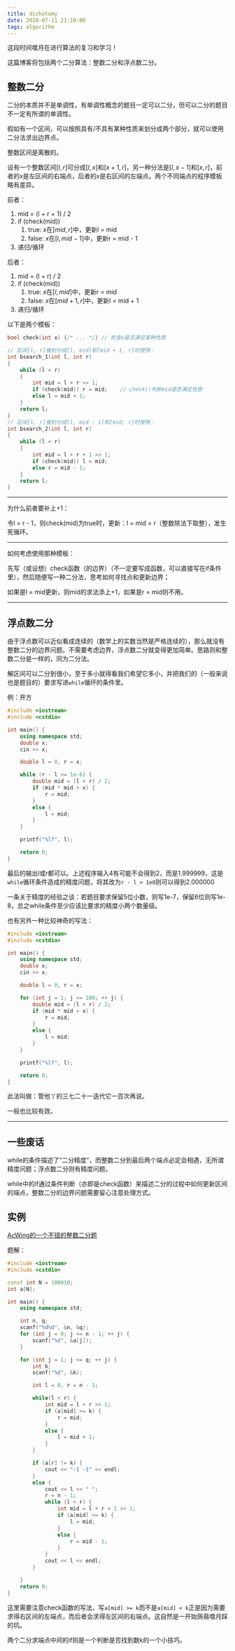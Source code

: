 ```yaml
---
title: dichotomy
date: 2020-07-11 21:10:00
tags: algorithm
---
```


这段时间噬月在进行算法的复习和学习！

这篇博客将包括两个二分算法：整数二分和浮点数二分。

<!--more-->

## 整数二分

二分的本质并不是单调性，有单调性概念的题目一定可以二分，但可以二分的题目不一定有所谓的单调性。

假如有一个区间，可以按照具有/不具有某种性质来划分成两个部分，就可以使用二分法求出边界点。

整数区间是离散的。

设有一个整数区间$[l, r]$可分成$[l, x]$和$[x + 1, r]$，另一种分法是$[l, x - 1]$和$[x, r]$，前者的$x$是左区间的右端点，后者的$x$是右区间的左端点。两个不同端点的程序模板略有差异。

前者：

1. mid = (l + r + 1) / 2
2. if (check(mid))
   1. true: $x$在$[mid, r]$中，更新l = mid
   2. false: $x$在$[l, mid - 1]$中，更新r = mid - 1
3. 递归/循环

后者：

1. mid = (l + r) / 2
2. if (check(mid))
   1. true: $x$在$[l, mid]$中，更新r = mid
   2. false: $x$在$[mid + 1, r]$中，更新l = mid + 1
3. 递归/循环

以下是两个模板：

```cpp
bool check(int x) {/* ... */} // 检查x是否满足某种性质

// 区间[l, r]被划分成[l, mid]和[mid + 1, r]时使用：
int bsearch_1(int l, int r)
{
    while (l < r)
    {
        int mid = l + r >> 1;
        if (check(mid)) r = mid;    // check()判断mid是否满足性质
        else l = mid + 1;
    }
    return l;
}
// 区间[l, r]被划分成[l, mid - 1]和[mid, r]时使用：
int bsearch_2(int l, int r)
{
    while (l < r)
    {
        int mid = l + r + 1 >> 1;
        if (check(mid)) l = mid;
        else r = mid - 1;
    }
    return l;
}
```

---

为什么前者要补上+1：

令l = r - 1，则check(mid)为true时，更新：l = mid = r（整数除法下取整），发生死循环。

---

如何考虑使用那种模板：

先写（或设想）check函数（的边界）（不一定要写成函数，可以直接写在if条件里），然后随便写一种二分法，思考如何寻找点和更新边界；

如果是l = mid更新，则mid的求法添上+1，如果是r = mid则不用。

---

## 浮点数二分

由于浮点数可以近似看成连续的（数学上的实数当然是严格连续的），那么就没有整数二分的边界问题。不需要考虑边界，浮点数二分就变得更加简单。思路则和整数二分是一样的，同为二分法。

解区间可以二分到很小，至于多小就得看我们希望它多小，并把我们的（一般来说也是题目的）要求写进`while`循环的条件里。

例：开方

```cpp
#include <iostream>
#include <cstdio>

int main() {
    using namespace std;
    double x;
    cin >> x;

    double l = 0, r = x;

    while (r - l >= 1e-6) {
        double mid = (l + r) / 2;
        if (mid * mid > x) {
            r = mid;
        }
        else {
            l = mid;
        }
    }

    printf("%lf", l);

    return 0;
}
```

最后的输出l或r都可以。上述程序输入4有可能不会得到2，而是1.999999，这是`while`循环条件造成的精度问题，将其改为`r - l > 1e8`则可以得到2.000000

一条关于精度的经验之谈：若题目要求保留5位小数，则写1e-7，保留6位则写1e-8，总之while条件至少应该比要求的精度小两个数量级。

也有另外一种比较神奇的写法：

```cpp
#include <iostream>
#include <cstdio>

int main() {
    using namespace std;
    double x;
    cin >> x;

    double l = 0, r = x;

    for (int j = 1; j <= 100; ++ j) {
        double mid = (l + r) / 2;
        if (mid * mid > x) {
            r = mid;
        }
        else {
            l = mid;
        }
    }

    printf("%lf", l);

    return 0;
}
```

此法叫做：管他丫的三七二十一迭代它一百次再说。

一般也比较有效。

---

## 一些废话

while的条件描述了“二分精度”，而整数二分到最后两个端点必定会相遇，无所谓精度问题；浮点数二分则有精度问题。

while中的if通过条件判断（亦即是check函数）来描述二分的过程中如何更新区间的端点，整数二分的边界问题需要留心注意处理方式。

## 实例

[AcWing的一个不错的整数二分题](https://www.acwing.com/problem/content/791/)

题解：

```cpp
#include <iostream>
#include <cstdio>

const int N = 100010;
int a[N];

int main() {
    using namespace std;

    int n, q;
    scanf("%d%d", &n, &q);
    for (int j = 0; j <= n - 1; ++ j) {
        scanf("%d", &a[j]);
    }

    for (int j = 1; j <= q; ++ j) {
        int k;
        scanf("%d", &k);

        int l = 0, r = n - 1;

        while(l < r) {
            int mid = l + r >> 1;
            if (a[mid] >= k) {
                r = mid;
            }
            else {
                l = mid + 1;
            }
        }

        if (a[r] != k) {
            cout << "-1 -1" << endl;
        }
        else {
            cout << l << " ";
            r = n - 1;
            while (l < r) {
                int mid = l + r + 1 >> 1;
                if (a[mid] <= k) {
                    l = mid;
                }
                else {
                    r = mid - 1;
                }
            }
            cout << l << endl;
        }

    }
    return 0;
}
```

这里需要注意check函数的写法，写`a[mid] >= k`而不是`a[mid] < k`正是因为需要求得右区间的左端点，而后者会求得左区间的右端点。这自然是一开始蒟蒻噬月踩的坑。

两个二分求端点中间的if则是一个判断是否找到数k的一个小技巧。
